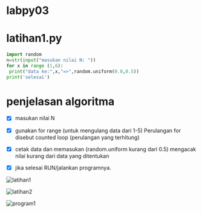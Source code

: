 # labpy03
# **latihan1.py**
```python
import random
n=str(input("masukan nilai N: "))
for x in range (1,6):
 print("data ke:",x,"=>",random.uniform(0.0,0.5))
print('selesai')
```
# **penjelasan algoritma**

- [x] masukan nilai N 

- [x] gunakan for range (untuk mengulang data dari 1-5) Perulangan for disebut counted loop (perulangan yang terhitung)

- [x] cetak data dan memasukan (random.uniform kurang dari 0.5) mengacak nilai kurang dari data yang ditentukan

- [x] jika selesai RUN/jalankan programnya.

![latihan1](https://user-images.githubusercontent.com/46735379/53026589-0ccafd80-3418-11e9-8f6c-7d2e72f69b05.jpg)

![latihan2](https://user-images.githubusercontent.com/46735379/53026689-3b48d880-3418-11e9-8d90-6c3cf7e00ad2.jpg)

![program1](https://user-images.githubusercontent.com/46735379/53026715-4b60b800-3418-11e9-8aa8-66df7a4d409d.jpg)
